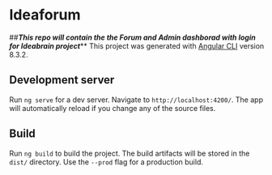 # Ideaforum
##*****This repo will contain the the Forum and Admin dashborad with login for Ideabrain project*******
This project was generated with [Angular CLI](https://github.com/angular/angular-cli) version 8.3.2.

## Development server


Run `ng serve` for a dev server. Navigate to `http://localhost:4200/`. The app will automatically reload if you change any of the source files.
## Build
Run `ng build` to build the project. The build artifacts will be stored in the `dist/` directory. Use the `--prod` flag for a production build.


